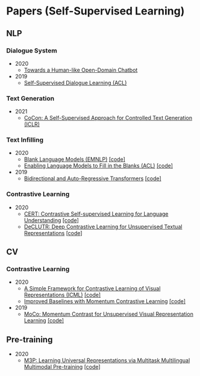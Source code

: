 # Papers (Self-Supervised Learning)
## NLP
### Dialogue System
* 2020
  * [Towards a Human-like Open-Domain Chatbot](https://arxiv.org/abs/2001.09977)
* 2019
  * [Self-Supervised Dialogue Learning (ACL)](https://www.aclweb.org/anthology/P19-1375/)

### Text Generation
* 2021
  * [CoCon: A Self-Supervised Approach for Controlled Text Generation (ICLR)](https://arxiv.org/pdf/2006.03535v1.pdf)

### Text Infilling
* 2020
  * [Blank Language Models (EMNLP)](https://www.aclweb.org/anthology/2020.emnlp-main.420/) [[code]](https://github.com/Varal7/blank_language_model)
  * [Enabling Language Models to Fill in the Blanks (ACL)](https://arxiv.org/abs/2005.05339) [[code]](https://github.com/chrisdonahue/ilm)
* 2019
  * [Bidirectional and Auto-Regressive Transformers](https://arxiv.org/pdf/1910.13461.pdf) [[code]](https://huggingface.co/transformers/model_doc/bart.html)

### Contrastive Learning
* 2020
  * [CERT: Contrastive Self-supervised Learning for Language Understanding](https://arxiv.org/abs/2005.12766) [[code]](https://github.com/UCSD-AI4H/CERT)
  * [DeCLUTR: Deep Contrastive Learning for Unsupervised Textual Representations](https://arxiv.org/abs/2006.03659) [[code]](https://github.com/JohnGiorgi/DeCLUTR)

## CV
### Contrastive Learning
* 2020
  * [A Simple Framework for Contrastive Learning of Visual Representations (ICML)](https://arxiv.org/abs/2002.05709) [[code]](https://github.com/sthalles/SimCLR)
  * [Improved Baselines with Momentum Contrastive Learning](https://arxiv.org/abs/2003.04297) [[code]](https://github.com/facebookresearch/moco)
* 2019
  * [MoCo: Momentum Contrast for Unsupervised Visual Representation Learning](https://arxiv.org/abs/1911.05722) [[code]](https://github.com/facebookresearch/moco)

## Pre-training
* 2020
  * [M3P: Learning Universal Representations via Multitask Multilingual Multimodal Pre-training](https://arxiv.org/abs/2006.02635) [[code]](https://github.com/microsoft/M3P)
